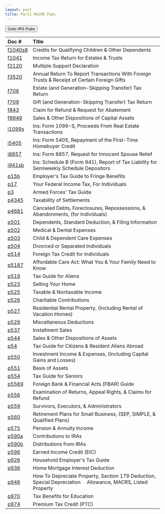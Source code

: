 ```yaml
---
layout: post
title: Part1 MAJOR Pubs
---
```


<script> function button1() { window.open(https://www.irs.gov/forms-pubs); } </script>
<button onclick="button1()">Goto IRS Pubs</button>

| Doc # | Title |
|:--|:--|
| [f1040s8](/ea/pmd/view.f1040s8) | Credits for Qualifying Children & Other Dependents |
| [f1041](/ea/pmd/view.f1041) |  Income Tax Return for Estates & Trusts |
| [f2120](/ea/pmd/view.f2120) | Multiple Support Declaration |
| [f3520](/ea/pmd/view.f3520) | Annual Return To Report Transactions With Foreign Trusts & Receipt of Certain Foreign Gifts |
| [f706](/ea/pmd/view.f706) |  Estate (and Generation-Skipping Transfer) Tax Return |
| [f709](/ea/pmd/view.f709) |  Gift (and Generation-Skipping Transfer) Tax Return |
| [f843](/ea/pmd/view.f843) | Claim for Refund & Request for Abatement |
| [f8949](/ea/pmd/view.f8949) | Sales & Other Dispositions of Capital Assets |
| [i1099s](/ea/pmd/view.i1099s) | Ins: Form 1099-S, Proceeds From Real Estate Transactions |
| [i5405](/ea/pmd/view.i5405) | Ins: Form 5405, Repayment of the First-Time Homebuyer Credit |
| [i8857](/ea/pmd/view.i8857) | Ins: Form 8857,  Request for Innocent Spouse Relief |
| [i941sb](/ea/pmd/view.i941sb) | Ins: Schedule B (Form 941), Report of Tax Liability for Semiweekly Schedule Depositors |
| [p15b](/ea/pmd/view.p15b) | Employer's Tax Guide to Fringe Benefits |
| [p17](/ea/pmd/view.p17) | Your Federal Income Tax, For Individuals |
| [p3](/ea/pmd/view.p3) | Armed Forces' Tax Guide |
| [p4345](/ea/pmd/view.p4345) | Taxability of Settlements |
| [p4681](/ea/pmd/view.p4681) | Canceled Debts, Foreclosures, Repossessions, & Abandonments, (for Individuals) |
| [p501](/ea/pmd/view.p501) | Dependents, Standard Deduction, & Filing Information |
| [p502](/ea/pmd/view.p502) | Medical & Dental Expenses |
| [p503](/ea/pmd/view.p503) | Child & Dependent Care Expenses |
| [p504](/ea/pmd/view.p504) | Divorced or Separated Individuals |
| [p514](/ea/pmd/view.p514) | Foreign Tax Credit for Individuals |
| [p5187](/ea/pmd/view.p5187) | Affordable Care Act: What You & Your Family Need to Know |
| [p519](/ea/pmd/view.p519) |  Tax Guide for Aliens |
| [p523](/ea/pmd/view.p523) |  Selling Your Home |
| [p525](/ea/pmd/view.p525) | Taxable & Nontaxable  Income |
| [p526](/ea/pmd/view.p526) | Charitable Contributions |
| [p527](/ea/pmd/view.p527) | Residential Rental Property,  (Including Rental of Vacation Homes) |
| [p529](/ea/pmd/view.p529) | Miscellaneous Deductions |
| [p537](/ea/pmd/view.p537) | Installment Sales |
| [p544](/ea/pmd/view.p544) | Sales & Other  Dispositions of  Assets |
| [p54](/ea/pmd/view.p54) | Tax Guide for  Citizens & Resident Aliens Abroad |
| [p550](/ea/pmd/view.p550) |  Investment Income & Expenses, (Including Capital Gains and Losses)  |
| [p551](/ea/pmd/view.p551) | Basis of Assets |
| [p554](/ea/pmd/view.p554) |  Tax Guide for Seniors |
| [p5569](/ea/pmd/view.p5569) | Foreign Bank & Financial Acts (FBAR) Guide |
| [p556](/ea/pmd/view.p556) | Examination  of Returns, Appeal Rights, & Claims for Refund |
| [p559](/ea/pmd/view.p559) | Survivors, Executors, & Administrators |
| [p560](/ea/pmd/view.p560) | Retirement Plans for Small Business, (SEP, SIMPLE, & Qualified Plans) |
| [p575](/ea/pmd/view.p575) | Pension & Annuity Income |
| [p590a](/ea/pmd/view.p590a) | Contributions to IRAs |
| [p590b](/ea/pmd/view.p590b) | Distributions from IRAs |
| [p596](/ea/pmd/view.p596) | Earned Income Credit (EIC) |
| [p926](/ea/pmd/view.p926) | Household Employer's Tax Guide |
| [p936](/ea/pmd/view.p936) | Home Mortgage Interest Deduction |
| [p946](/ea/pmd/view.p946) | How To Depreciate Property, Section 179 Deduction, Special Depreciation   Allowance, MACRS, Listed Property |
| [p970](/ea/pmd/view.p970) | Tax Benefits for Education |
| [p974](/ea/pmd/view.p974) | Premium Tax Credit (PTC) |

